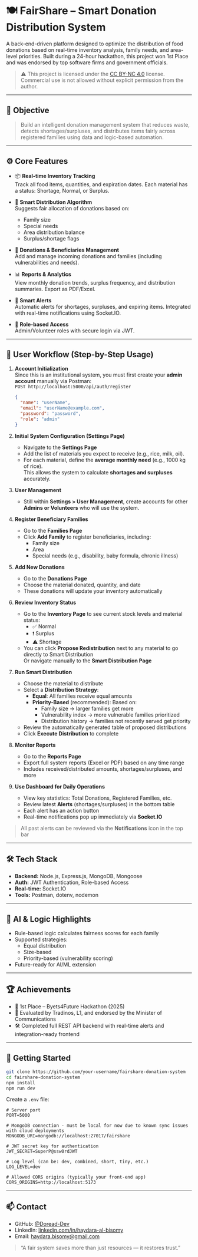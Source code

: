 # 🍽️ FairShare – Smart Donation Distribution System

A back-end-driven platform designed to optimize the distribution of food donations based on real-time inventory analysis, family needs, and area-level priorities. Built during a 24-hour hackathon, this project won 1st Place and was endorsed by top software firms and government officials.

> ⚠️ This project is licensed under the [CC BY-NC 4.0](./LICENSE) license. Commercial use is not allowed without explicit permission from the author.
---

## 🎯 Objective

> Build an intelligent donation management system that reduces waste, detects shortages/surpluses, and distributes items fairly across registered families using data and logic-based automation.

---

## ⚙️ Core Features

- 📦 **Real-time Inventory Tracking**  
  Track all food items, quantities, and expiration dates. Each material has a status: Shortage, Normal, or Surplus.

- 🧠 **Smart Distribution Algorithm**  
  Suggests fair allocation of donations based on:
  - Family size
  - Special needs
  - Area distribution balance
  - Surplus/shortage flags

- 📝 **Donations & Beneficiaries Management**  
  Add and manage incoming donations and families (including vulnerabilities and needs).

- 📊 **Reports & Analytics**  
  View monthly donation trends, surplus frequency, and distribution summaries. Export as PDF/Excel.

- 🔔 **Smart Alerts**  
  Automatic alerts for shortages, surpluses, and expiring items. Integrated with real-time notifications using Socket.IO.

- 👤 **Role-based Access**  
  Admin/Volunteer roles with secure login via JWT.

---

## 🧭 User Workflow (Step-by-Step Usage)

1. **Account Initialization**  
   Since this is an institutional system, you must first create your **admin account** manually via Postman:  
   `POST http://localhost:5000/api/auth/register`

   ```json
   {
     "name": "userName",
     "email": "userName@example.com",
     "password": "password",
     "role": "admin"
   }
   ```

2. **Initial System Configuration (Settings Page)**  
   - Navigate to the **Settings Page**
   - Add the list of materials you expect to receive (e.g., rice, milk, oil).
   - For each material, define the **average monthly need** (e.g., 1000 kg of rice).  
     This allows the system to calculate **shortages and surpluses** accurately.

3. **User Management**  
   - Still within **Settings > User Management**, create accounts for other **Admins or Volunteers** who will use the system.

4. **Register Beneficiary Families**  
   - Go to the **Families Page**
   - Click **Add Family** to register beneficiaries, including:
     - Family size
     - Area
     - Special needs (e.g., disability, baby formula, chronic illness)

5. **Add New Donations**  
   - Go to the **Donations Page**
   - Choose the material donated, quantity, and date
   - These donations will update your inventory automatically

6. **Review Inventory Status**  
   - Go to the **Inventory Page** to see current stock levels and material status:
     - ✅ Normal
     - ❗ Surplus
     - ⚠️ Shortage
   - You can click **Propose Redistribution** next to any material to go directly to Smart Distribution  
     Or navigate manually to the **Smart Distribution Page**

7. **Run Smart Distribution**  
   - Choose the material to distribute
   - Select a **Distribution Strategy**:
     - **Equal**: All families receive equal amounts
     - **Priority-Based** (recommended): Based on:
       - Family size → larger families get more
       - Vulnerability index → more vulnerable families prioritized
       - Distribution history → families not recently served get priority
   - Review the automatically generated table of proposed distributions
   - Click **Execute Distribution** to complete

8. **Monitor Reports**  
   - Go to the **Reports Page**
   - Export full system reports (Excel or PDF) based on any time range
   - Includes received/distributed amounts, shortages/surpluses, and more

9. **Use Dashboard for Daily Operations**  
   - View key statistics: Total Donations, Registered Families, etc.
   - Review latest **Alerts** (shortages/surpluses) in the bottom table
   - Each alert has an action button
   - Real-time notifications pop up immediately via **Socket.IO**

> All past alerts can be reviewed via the **Notifications** icon in the top bar

---

## 🛠️ Tech Stack

- **Backend:** Node.js, Express.js, MongoDB, Mongoose  
- **Auth:** JWT Authentication, Role-based Access  
- **Real-time:** Socket.IO  
- **Tools:** Postman, dotenv, nodemon

---

## 🧠 AI & Logic Highlights

- Rule-based logic calculates fairness scores for each family
- Supported strategies:
  - Equal distribution
  - Size-based
  - Priority-based (vulnerability scoring)
- Future-ready for AI/ML extension

---

## 🏆 Achievements

- 🥇 1st Place – Byets4Future Hackathon (2025)  
- 👥 Evaluated by Tradinos, L1, and endorsed by the Minister of Communications  
- 🛠️ Completed full REST API backend with real-time alerts and integration-ready frontend

---

## 🚀 Getting Started

```bash
git clone https://github.com/your-username/fairshare-donation-system
cd fairshare-donation-system
npm install
npm run dev
```

Create a `.env` file:

```
# Server port
PORT=5000

# MongoDB connection - must be local for now due to known sync issues with cloud deployments
MONGODB_URI=mongodb://localhost:27017/fairshare

# JWT secret key for authentication
JWT_SECRET=SuperP@ssw0rdJWT

# Log level (can be: dev, combined, short, tiny, etc.)
LOG_LEVEL=dev

# Allowed CORS origins (typically your front-end app)
CORS_ORIGINS=http://localhost:5173

```

---

## 📫 Contact

- GitHub: [@Doread-Dev](https://github.com/Doread-Dev)
- LinkedIn: [linkedin.com/in/haydara-al-bisomy](https://www.linkedin.com/in/haydara-al-bisomy)
- Email: haydara.bisomy@gmail.com

> “A fair system saves more than just resources — it restores trust.”

